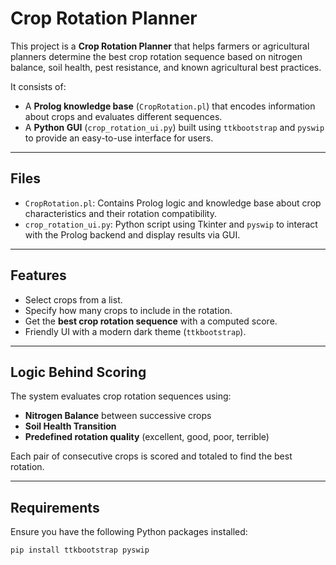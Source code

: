# Crop Rotation Planner

This project is a **Crop Rotation Planner** that helps farmers or agricultural planners determine the best crop rotation sequence based on nitrogen balance, soil health, pest resistance, and known agricultural best practices.

It consists of:
- A **Prolog knowledge base** (`CropRotation.pl`) that encodes information about crops and evaluates different sequences.
- A **Python GUI** (`crop_rotation_ui.py`) built using `ttkbootstrap` and `pyswip` to provide an easy-to-use interface for users.

---

## Files

- `CropRotation.pl`: Contains Prolog logic and knowledge base about crop characteristics and their rotation compatibility.
- `crop_rotation_ui.py`: Python script using Tkinter and `pyswip` to interact with the Prolog backend and display results via GUI.

---

## Features

- Select crops from a list.
- Specify how many crops to include in the rotation.
- Get the **best crop rotation sequence** with a computed score.
- Friendly UI with a modern dark theme (`ttkbootstrap`).

---

## Logic Behind Scoring

The system evaluates crop rotation sequences using:
- **Nitrogen Balance** between successive crops
- **Soil Health Transition**
- **Predefined rotation quality** (excellent, good, poor, terrible)

Each pair of consecutive crops is scored and totaled to find the best rotation.

---

## Requirements

Ensure you have the following Python packages installed:

```bash
pip install ttkbootstrap pyswip
